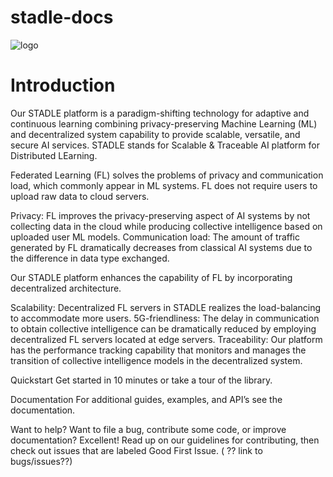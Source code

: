 # stadle-docs


![logo](docs/_src/_static/logo.png)



# Introduction
Our STADLE platform is a paradigm-shifting technology for adaptive and continuous learning combining privacy-preserving Machine Learning (ML) and decentralized system capability to provide scalable, versatile, and secure AI services. STADLE stands for Scalable & Traceable AI platform for Distributed LEarning.

Federated Learning (FL) solves the problems of privacy and communication load, which commonly appear in ML systems. FL does not require users to upload raw data to cloud servers.

Privacy: FL improves the privacy-preserving aspect of AI systems by not collecting data in the cloud while producing collective intelligence based on uploaded user ML models.
Communication load: The amount of traffic generated by FL dramatically decreases from classical AI systems due to the difference in data type exchanged.

Our STADLE platform enhances the capability of FL by incorporating decentralized architecture.

Scalability: Decentralized FL servers in STADLE realizes the load-balancing to accommodate more users.
5G-friendliness: The delay in communication to obtain collective intelligence can be dramatically reduced by employing decentralized FL servers located at edge servers.
Traceability: Our platform has the performance tracking capability that monitors and manages the transition of collective intelligence models in the decentralized system.


Quickstart
Get started in 10 minutes  or take a tour of the library.

Documentation
For additional guides, examples, and API’s see the documentation. 

Want to help?
Want to file a bug, contribute some code, or improve documentation? Excellent! Read up on our guidelines for contributing, then check out issues that are labeled Good First Issue. ( ?? link to bugs/issues??)
